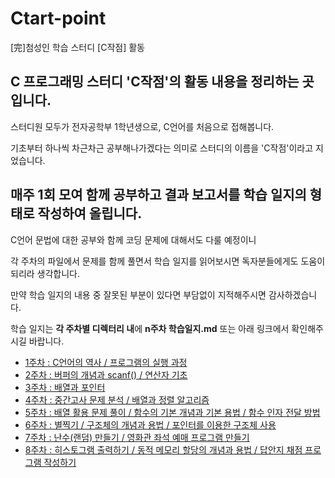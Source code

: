 # Ctart-point
[完]첨성인 학습 스터디 [C작점] 활동

## C 프로그래밍 스터디 'C작점'의 활동 내용을 정리하는 곳입니다.

스터디원 모두가 전자공학부 1학년생으로, C언어를 처음으로 접해봅니다.

기초부터 하나씩 차근차근 공부해나가겠다는 의미로 스터디의 이름을 'C작점'이라고 지었습니다.

## 매주 1회 모여 함께 공부하고 결과 보고서를 학습 일지의 형태로 작성하여 올립니다.

C언어 문법에 대한 공부와 함께 코딩 문제에 대해서도 다룰 예정이니

각 주차의 파일에서 문제를 함께 풀면서 학습 일지를 읽어보시면 독자분들에게도 도움이 되리라 생각합니다.

만약 학습 일지의 내용 중 잘못된 부분이 있다면 부담없이 지적해주시면 감사하겠습니다.

학습 일지는 **각 주차별 디렉터리 내**에 **n주차 학습일지.md** 또는 아래 링크에서 확인해주시길 바랍니다.


* [1주차 : C언어의 역사 / 프로그램의 실행 과정](https://github.com/yh08037/Ctart-point/blob/master/week1/1%EC%A3%BC%EC%B0%A8%20%ED%95%99%EC%8A%B5%EC%9D%BC%EC%A7%80.md)
* [2주차 : 버퍼의 개념과 scanf() / 연산자 기초](https://github.com/yh08037/Ctart-point/blob/master/week2/2%EC%A3%BC%EC%B0%A8%20%ED%95%99%EC%8A%B5%EC%9D%BC%EC%A7%80.md)
* [3주차 : 배열과 포인터](https://github.com/yh08037/Ctart-point/blob/master/week3/3%EC%A3%BC%EC%B0%A8%20%ED%95%99%EC%8A%B5%EC%9D%BC%EC%A7%80.md)
* [4주차 : 중간고사 문제 분석 / 배열과 정렬 알고리즘](https://github.com/yh08037/Ctart-point/blob/master/week4/4%EC%A3%BC%EC%B0%A8%20%ED%95%99%EC%8A%B5%EC%9D%BC%EC%A7%80.md)
* [5주차 : 배열 활용 문제 풀이 / 함수의 기본 개념과 기본 용법 / 함수 인자 전달 방법](https://github.com/yh08037/Ctart-point/blob/master/week5/5%EC%A3%BC%EC%B0%A8%20%ED%95%99%EC%8A%B5%EC%9D%BC%EC%A7%80.md)
* [6주차 : 별찍기 / 구조체의 개념과 용법 / 포인터를 이용한 구조체 사용](https://github.com/yh08037/Ctart-point/blob/master/week6/6%EC%A3%BC%EC%B0%A8%20%ED%95%99%EC%8A%B5%EC%9D%BC%EC%A7%80.md)
* [7주차 : 난수(랜덤) 만들기 / 영화관 좌석 예매 프로그램 만들기](https://github.com/yh08037/Ctart-point/blob/master/week7/7%EC%A3%BC%EC%B0%A8%20%ED%95%99%EC%8A%B5%EC%9D%BC%EC%A7%80.md)
* [8주차 : 히스토그램 출력하기 / 동적 메모리 할당의 개념과 용법 / 답안지 채점 프로그램 작성하기](https://github.com/yh08037/Ctart-point/blob/master/week8/8%EC%A3%BC%EC%B0%A8%20%ED%95%99%EC%8A%B5%EC%9D%BC%EC%A7%80.md)
